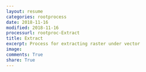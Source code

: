 ```yaml
---
layout: resume
categories: rootprocess
date: 2018-11-16
modified: 2018-11-16
processurl: rootproc-Extract
title: Extract
excerpt: Process for extracting raster under vector
image: 
comments: True
share: True
---
```

